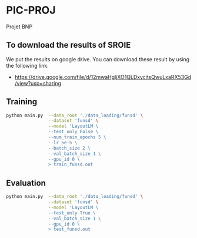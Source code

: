 # PIC-PROJ
Projet BNP

## To download the results of SROIE
We put the results on google drive. You can download these result by using the following link.

* https://drive.google.com/file/d/12mwaHgljXO1QLDxycitsQwuLxaRX53Gd/view?usp=sharing

## Training
~~~bash
python main.py  --data_root './data_loading/funsd' \
                --dataset 'funsd' \
                --model 'LayoutLM \
                --test_only False \
                --num_train_epochs 5 \
                --lr 5e-5 \
                --batch_size 2 \
                --val_batch_size 1 \
                --gpu_id 0 \
                > train_funsd.out
~~~

## Evaluation
~~~bash
python main.py  --data_root './data_loading/funsd' \
                --dataset 'funsd' \
                --model 'LayoutLM \
                --test_only True \
                --val_batch_size 1 \
                --gpu_id 0 \
                > test_funsd.out
~~~
